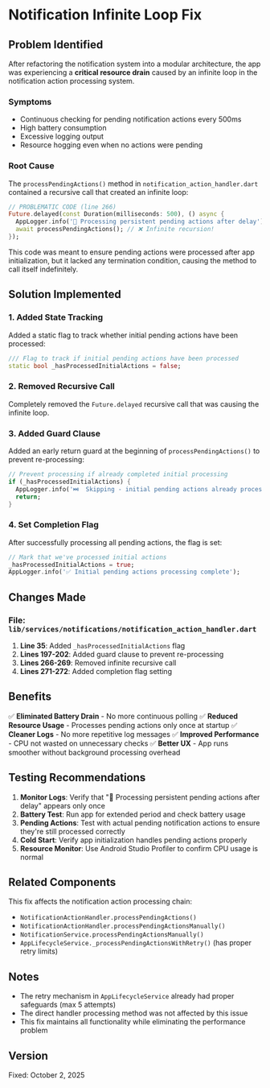 # Notification Infinite Loop Fix

## Problem Identified
After refactoring the notification system into a modular architecture, the app was experiencing a **critical resource drain** caused by an infinite loop in the notification action processing system.

### Symptoms
- Continuous checking for pending notification actions every 500ms
- High battery consumption
- Excessive logging output
- Resource hogging even when no actions were pending

### Root Cause
The `processPendingActions()` method in `notification_action_handler.dart` contained a recursive call that created an infinite loop:

```dart
// PROBLEMATIC CODE (line 266)
Future.delayed(const Duration(milliseconds: 500), () async {
  AppLogger.info('🔄 Processing persistent pending actions after delay');
  await processPendingActions(); // ❌ Infinite recursion!
});
```

This code was meant to ensure pending actions were processed after app initialization, but it lacked any termination condition, causing the method to call itself indefinitely.

## Solution Implemented

### 1. Added State Tracking
Added a static flag to track whether initial pending actions have been processed:

```dart
/// Flag to track if initial pending actions have been processed
static bool _hasProcessedInitialActions = false;
```

### 2. Removed Recursive Call
Completely removed the `Future.delayed` recursive call that was causing the infinite loop.

### 3. Added Guard Clause
Added an early return guard at the beginning of `processPendingActions()` to prevent re-processing:

```dart
// Prevent processing if already completed initial processing
if (_hasProcessedInitialActions) {
  AppLogger.info('⏭️  Skipping - initial pending actions already processed');
  return;
}
```

### 4. Set Completion Flag
After successfully processing all pending actions, the flag is set:

```dart
// Mark that we've processed initial actions
_hasProcessedInitialActions = true;
AppLogger.info('✅ Initial pending actions processing complete');
```

## Changes Made

### File: `lib/services/notifications/notification_action_handler.dart`

1. **Line 35**: Added `_hasProcessedInitialActions` flag
2. **Lines 197-202**: Added guard clause to prevent re-processing
3. **Lines 266-269**: Removed infinite recursive call
4. **Lines 271-272**: Added completion flag setting

## Benefits

✅ **Eliminated Battery Drain** - No more continuous polling
✅ **Reduced Resource Usage** - Processes pending actions only once at startup
✅ **Cleaner Logs** - No more repetitive log messages
✅ **Improved Performance** - CPU not wasted on unnecessary checks
✅ **Better UX** - App runs smoother without background processing overhead

## Testing Recommendations

1. **Monitor Logs**: Verify that "🔄 Processing persistent pending actions after delay" appears only once
2. **Battery Test**: Run app for extended period and check battery usage
3. **Pending Actions**: Test with actual pending notification actions to ensure they're still processed correctly
4. **Cold Start**: Verify app initialization handles pending actions properly
5. **Resource Monitor**: Use Android Studio Profiler to confirm CPU usage is normal

## Related Components

This fix affects the notification action processing chain:
- `NotificationActionHandler.processPendingActions()`
- `NotificationActionHandler.processPendingActionsManually()`
- `NotificationService.processPendingActionsManually()`
- `AppLifecycleService._processPendingActionsWithRetry()` (has proper retry limits)

## Notes

- The retry mechanism in `AppLifecycleService` already had proper safeguards (max 5 attempts)
- The direct handler processing method was not affected by this issue
- This fix maintains all functionality while eliminating the performance problem

## Version
Fixed: October 2, 2025
